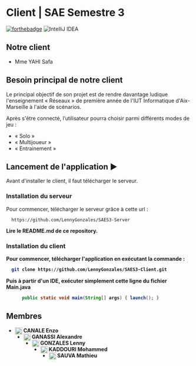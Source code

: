 # Client | SAE Semestre 3
[![forthebadge](https://forthebadge.com/images/badges/made-with-java.svg)](https://forthebadge.com)
![IntelliJ IDEA](https://img.shields.io/badge/IntelliJIDEA-000000.svg?style=for-the-badge&logo=intellij-idea&logoColor=white)

## Notre client

- Mme YAHI Safa

## Besoin principal de notre client

Le principal objectif de son projet est de rendre davantage ludique l'enseignement « Réseaux » de première année de l'IUT Informatique d'Aix-Marseille à l'aide de scénarios.

Après s'être connecté, l’utilisateur pourra choisir parmi différents modes de jeu :
  - « Solo »
  - « Multijoueur »
  - « Entrainement »

## Lancement de l'application :arrow_forward:

Avant d'installer le client, il faut télécharger le serveur.

  ### Installation du serveur

Pour commencer, télécharger le serveur grâce à cette url :
```
  https://github.com/LennyGonzales/SAES3-Server
```
<b>Lire le README.md de ce repository.<b/>

  ### Installation du client
  
Pour commencer, télécharger l'application en exécutant la commande :
```bash
  git clone https://github.com/LennyGonzales/SAES3-Client.git
```

Puis à partir d'un IDE, exécuter simplement cette ligne du fichier Main.java
```java
      public static void main(String[] args) { launch(); }
```

## Membres

- CANALE Enzo <img align="left" src="https://avatars.githubusercontent.com/u/92590811" alt="profile" width="20" height="20"/>
- GANASSI Alexandre <img align="left" src="https://avatars2.githubusercontent.com/u/90609748" alt="profile" width="20" height="20"/>
- GONZALES Lenny <img align="left" src="https://avatars.githubusercontent.com/u/91269114?s=64&v=4" alt="profile" width="20" height="20"/>
- KADDOURI Mohammed <img align="left" src="https://avatars.githubusercontent.com/u/98416541" alt="profile" width="20" height="20"/>
- SAUVA Mathieu <img align="left" src="https://avatars.githubusercontent.com/u/91150750?s=64&v=4" alt="profile" width="20" height="20"/>
